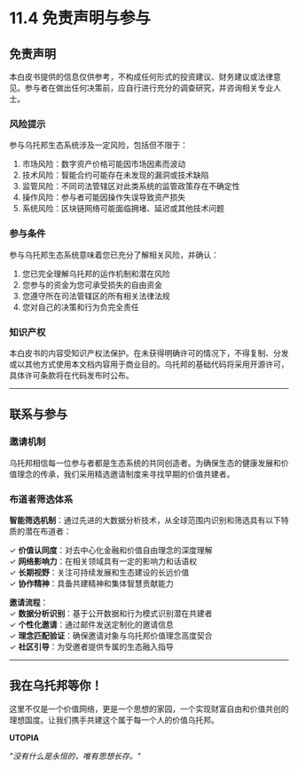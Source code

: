 # 11.4 免责声明与参与

## 免责声明

本白皮书提供的信息仅供参考，不构成任何形式的投资建议、财务建议或法律意见。参与者在做出任何决策前，应自行进行充分的调查研究，并咨询相关专业人士。

### 风险提示

参与乌托邦生态系统涉及一定风险，包括但不限于：

1. 市场风险：数字资产价格可能因市场因素而波动
2. 技术风险：智能合约可能存在未发现的漏洞或技术缺陷
3. 监管风险：不同司法管辖区对此类系统的监管政策存在不确定性
4. 操作风险：参与者可能因操作失误导致资产损失
5. 系统风险：区块链网络可能面临拥堵、延迟或其他技术问题

### 参与条件

参与乌托邦生态系统意味着您已充分了解相关风险，并确认：

1. 您已完全理解乌托邦的运作机制和潜在风险
2. 您参与的资金为您可承受损失的自由资金
3. 您遵守所在司法管辖区的所有相关法律法规
4. 您对自己的决策和行为负完全责任

### 知识产权

本白皮书的内容受知识产权法保护。在未获得明确许可的情况下，不得复制、分发或以其他方式使用本文档内容用于商业目的。乌托邦的基础代码将采用开源许可，具体许可条款将在代码发布时公布。

---

## 联系与参与

### 邀请机制

乌托邦相信每一位参与者都是生态系统的共同创造者。为确保生态的健康发展和价值理念的传承，我们采用精选邀请制度来寻找早期的价值共建者。

### 布道者筛选体系

**智能筛选机制**：通过先进的大数据分析技术，从全球范围内识别和筛选具有以下特质的潜在布道者：

✓ **价值认同度**：对去中心化金融和价值自由理念的深度理解  
✓ **网络影响力**：在相关领域具有一定的影响力和话语权  
✓ **长期视野**：关注可持续发展和生态建设的长远价值  
✓ **协作精神**：具备共建精神和集体智慧贡献能力

**邀请流程**：  
✓ **数据分析识别**：基于公开数据和行为模式识别潜在共建者  
✓ **个性化邀请**：通过邮件发送定制化的邀请信息  
✓ **理念匹配验证**：确保邀请对象与乌托邦价值理念高度契合  
✓ **社区引导**：为受邀者提供专属的生态融入指导

---

## 我在乌托邦等你！

这里不仅是一个价值网络，更是一个思想的家园，一个实现财富自由和价值共创的理想国度。让我们携手共建这个属于每一个人的价值乌托邦。

**UTOPIA**

*"没有什么是永恒的，唯有思想长存。"*